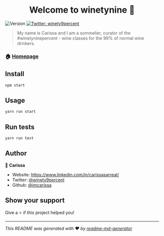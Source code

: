 <h1 align="center">Welcome to winetynine 👋</h1>
<p>
  <img alt="Version" src="https://img.shields.io/badge/version-0.1.0-blue.svg?cacheSeconds=2592000" />
  <a href="https://twitter.com/winety9percent" target="_blank">
    <img alt="Twitter: winety9percent" src="https://img.shields.io/twitter/follow/winety9percent.svg?style=social" />
  </a>
</p>

> My name is Carissa and I am a sommelier, curator of the  #winetyninepercent - wine classes for the 99% of normal wine drinkers.

### 🏠 [Homepage](https://winetyninepercent.com (coming soon...))

## Install

```sh
npm start
```

## Usage

```sh
yarn run start
```

## Run tests

```sh
yarn run test
```

## Author

👤 **Carissa**

* Website: https://www.linkedin.com/in/carissasarreal/
* Twitter: [@winety9percent](https://twitter.com/winety9percent)
* Github: [@imcarissa](https://github.com/imcarissa)

## Show your support

Give a ⭐️ if this project helped you!

***
_This README was generated with ❤️ by [readme-md-generator](https://github.com/kefranabg/readme-md-generator)_
